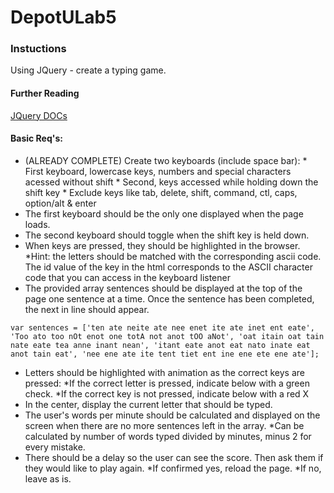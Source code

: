 # DepotULab5

### Instuctions

Using JQuery - create a typing game.

#### Further Reading
[JQuery DOCs](https://jquery.com/)

#### Basic Req's:
* (ALREADY COMPLETE) Create two keyboards (include space bar):
		* First keyboard, lowercase keys, numbers and special characters acessed without shift
		* Second, keys accessed while holding down the shift key
		* Exclude keys like tab, delete, shift, command, ctl, caps, option/alt & enter
* The first keyboard should be the only one displayed when the page loads.
* The second keyboard should toggle when the shift key is held down.
* When keys are pressed, they should be highlighted in the browser.
		*Hint: the letters should be matched with the corresponding ascii code. The id value of the key in the html corresponds to the ASCII character code that you can access in the keyboard listener
* The provided array sentences should be displayed at the top of the page one sentence at a time. Once the sentence has been completed, the next in line should appear.
```
var sentences = ['ten ate neite ate nee enet ite ate inet ent eate', 'Too ato too nOt enot one totA not anot tOO aNot', 'oat itain oat tain nate eate tea anne inant nean', 'itant eate anot eat nato inate eat anot tain eat', 'nee ene ate ite tent tiet ent ine ene ete ene ate'];
```
* Letters should be highlighted with animation as the correct keys are pressed:
		*If the correct letter is pressed, indicate below with a green check.
		*If the correct key is not pressed, indicate below with a red X
* In the center, display the current letter that should be typed.
* The user's words per minute should be calculated and displayed on the screen when there are no more sentences left in the array.
		*Can be calculated by number of words typed divided by minutes, minus 2 for every mistake.
* There should be a delay so the user can see the score. Then ask them if they would like to play again.
		*If confirmed yes, reload the page.
		*If no, leave as is.
